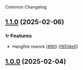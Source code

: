 Common Changelog
<a name="1.1.0"></a>
## [1.1.0](https://www.github.com/SaveApis/SaveApis.Core/releases/tag/v1.1.0) (2025-02-06)

### ✨ Features

* Hangfire rework ([#90](https://www.github.com/SaveApis/SaveApis.Core/issues/90)) ([f8514e0](https://www.github.com/SaveApis/SaveApis.Core/commit/f8514e0fbf065deb63e335c231d87c4bb791a549))

<a name="1.0.0"></a>
## [1.0.0](https://www.github.com/SaveApis/SaveApis.Core/releases/tag/v1.0.0) (2025-02-04)

